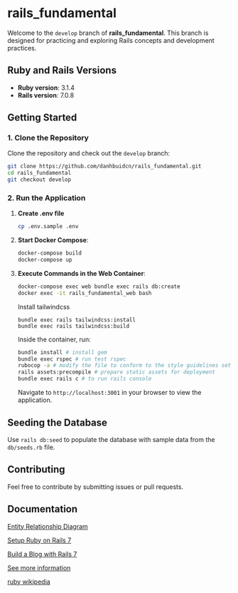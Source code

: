 # rails_fundamental

Welcome to the `develop` branch of **rails_fundamental**. This branch is designed for practicing and exploring Rails concepts and development practices. 

## Ruby and Rails Versions

- **Ruby version**: 3.1.4
- **Rails version**: 7.0.8

## Getting Started

### 1. Clone the Repository

Clone the repository and check out the `develop` branch:

```bash
git clone https://github.com/danhbuidcn/rails_fundamental.git
cd rails_fundamental
git checkout develop
```

### 2. Run the Application
1. **Create .env file**

    ```bash
    cp .env.sample .env
    ```

2. **Start Docker Compose**:

    ```bash
    docker-compose build
    docker-compose up
    ```

3. **Execute Commands in the Web Container**:

    ```bash
    docker-compose exec web bundle exec rails db:create
    docker exec -it rails_fundamental_web bash
    ```

    Install tailwindcss
    ```
    bundle exec rails tailwindcss:install
    bundle exec rails tailwindcss:build
    ```

    Inside the container, run:

    ```bash
    bundle install # install gem
    bundle exec rspec # run test rspec
    rubocop -a # modify the file to conform to the style guidelines set in your RuboCop configuration 
    rails assets:precompile # prepare static assets for deployment
    bundle exec rails c # to run rails console
    ```

    Navigate to `http://localhost:3001` in your browser to view the application.

## Seeding the Database

Use `rails db:seed` to populate the database with sample data from the `db/seeds.rb` file.

## Contributing

Feel free to contribute by submitting issues or pull requests.

## Documentation

[Entity Relationship Diagram](https://app.diagrams.net/#G1ZBAc6Cn9PqR2HrCbQEBZ2UnrHbAmbeLf#%7B%22pageId%22%3A%222ca16b54-16f6-2749-3443-fa8db7711227%22%7D)

[Setup Ruby on Rails 7](https://gorails.com/setup/ubuntu/22.04)

[Build a Blog with Rails 7](https://gorails.com/series/build-a-blog-with-rails-7)

[See more information](https://devdocs.io/rails~7.0/)

[ruby wikipedia](https://vi.wikipedia.org/wiki/Ruby_(ng%C3%B4n_ng%E1%BB%AF_l%E1%BA%ADp_tr%C3%ACnh))
